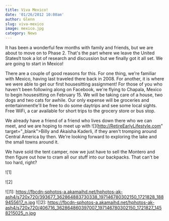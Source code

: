 ```yaml
---
title: Viva Mexico!
date: '01/26/2012 10:00am'
author: Glenn
slug: viva-mexico
image: mexico.jpg
category: News
---
```

It has been a wonderful few months with family and friends, but we are about to move on to Phase 2. That's the part where we leave the United States!t took a lot of research and discussion but we finally got it all set. We are going to start in Mexico!

There are a couple of good reasons for this. For one thing, we're familiar with Mexico, having last traveled there back in 2008. For another, it is where we were able to get our first housesitting assignment!
For those of you who haven't been following along on Facebook, we're flying to Chapala, Mexico to begin housesitting on February 15. We will be taking care of a house, two dogs and two cats for awhile. Our only expense will be groceries and entertainment!e'll be free to do some daytrips and see some local sights. Free WiFi, a car available for short trips to the grocery store or bus stop.

We already have a friend of a friend who lives down there who we can meet, and we are hoping to meet up with ![](http://RetireEarlyLifestyle.com" target="_blank">Billy and Akaisha Kaderli, if they aren't tromping around Central America by then. We're looking forward to exploring the lake and the small towns around it.

We have sold the tent camper, now we just have to sell the Montero and then figure out how to cram all our stuff into our backpacks. That can't be too hard, right?

![1]

![2]

 ![]1]: https://fbcdn-sphotos-a.akamaihd.net/hphotos-ak-ash4/s720x720/393677_362864883730338_197146780302150_1721828_1889455617_n.jpg
 ![]2]: https://fbcdn-sphotos-a.akamaihd.net/hphotos-ak-ash4/s720x720/406716_362864860397007_197146780302150_1721827_1458215025_n.jpg